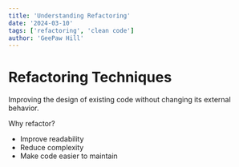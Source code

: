 ```yaml
---
title: 'Understanding Refactoring'
date: '2024-03-10'
tags: ['refactoring', 'clean code']
author: 'GeePaw Hill'
---
```


# Refactoring Techniques

Improving the design of existing code without changing its external behavior.

Why refactor?

- Improve readability
- Reduce complexity
- Make code easier to maintain
